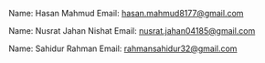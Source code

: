 Name: Hasan Mahmud Email: hasan.mahmud8177@gmail.com

Name: Nusrat Jahan Nishat Email: nusrat.jahan04185@gmail.com

Name: Sahidur Rahman	 Email: rahmansahidur32@gmail.com